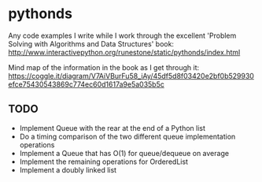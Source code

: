 # pythonds
Any code examples I write while I work through the excellent 'Problem Solving with Algorithms and Data Structures' book: http://www.interactivepython.org/runestone/static/pythonds/index.html

Mind map of the information in the book as I get through it:
https://coggle.it/diagram/V7AiVBurFu58_iAy/45df5d8f03420e2bf0b529930efce75430543869c774ec60d1617a9e5a035b5c

## TODO

- Implement Queue with the rear at the end of a Python list
- Do a timing comparison of the two different queue implementation operations
- Implement a Queue that has O(1) for queue/dequeue on average
- Implement the remaining operations for OrderedList
- Implement a doubly linked list
